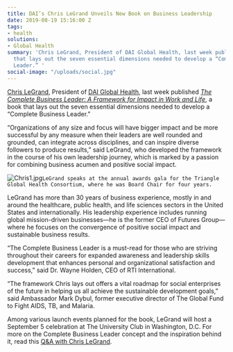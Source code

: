 ```yaml
---
title: DAI’s Chris LeGrand Unveils New Book on Business Leadership
date: 2019-08-19 15:16:00 Z
tags:
- health
solutions:
- Global Health
summary: 'Chris LeGrand, President of DAI Global Health, last week published a book
  that lays out the seven essential dimensions needed to develop a “Complete Business
  Leader.” '
social-image: "/uploads/social.jpg"
---
```


[Chris LeGrand](https://www.dai.com/who-we-are/leadership/christopher-legrand), President of [DAI Global Health](https://www.dai.com/our-work/solutions/global-health), last week published *[The Complete Business Leader: A Framework for Impact in Work and Life](https://www.amazon.com/gp/product/1733224602?pf_rd_p=183f5289-9dc0-416f-942e-e8f213ef368b&pf_rd_r=Q8GEJPV280Q2J0WHG44G)*, a book that lays out the seven essential dimensions needed to develop a “Complete Business Leader.” 

“Organizations of any size and focus will have bigger impact and be more successful by any measure when their leaders are well rounded and grounded, can integrate across disciplines, and can inspire diverse followers to produce results,” said LeGrand, who developed the framework in the course of his own leadership journey, which is marked by a passion for combining business acumen and positive social impact. 

![Chris1.jpg](/uploads/Chris1.jpg)`LeGrand speaks at the annual awards gala for the Triangle Global Health Consortium, where he was Board Chair for four years.`

LeGrand has more than 30 years of business experience, mostly in and around the healthcare, public health, and life sciences sectors in the United States and internationally. His leadership experience includes running global mission-driven businesses—he is the former CEO of Futures Group—where he focuses on the convergence of positive social impact and sustainable business results. 

“The Complete Business Leader is a must-read for those who are striving throughout their careers for expanded awareness and leadership skills development that enhances personal and organizational satisfaction and success,” said Dr. Wayne Holden, CEO of RTI International.

“The framework Chris lays out offers a vital roadmap for social enterprises of the future in helping us all achieve the sustainable development goals,” said Ambassador Mark Dybul, former executive director of The Global Fund to Fight AIDS, TB, and Malaria.

Among various launch events planned for the book, LeGrand will host a September 5 celebration at The University Club in Washington, D.C. For more on the Complete Business Leader concept and the inspiration behind it, read this [Q&A with Chris LeGrand](dai-global-developments.com/articles/q-and-a-dai-global-healths-chris-legrand-on-the-launch-of-his-new-book). 